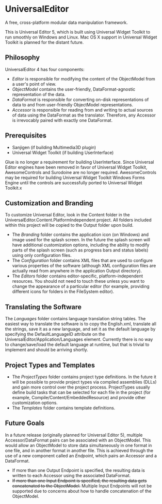 UniversalEditor
===============

A free, cross-platform modular data manipulation framework.

This is Universal Editor 5, which is built using Universal Widget Toolkit to run smoothly on Windows and Linux. Mac OS X support in Universal Widget Toolkit is planned for the distant future.

Philosophy
----------
UniversalEditor 4 has four components:

* *Editor* is responsible for modifying the content of the ObjectModel from a user's point of view. 
* *ObjectModel* contains the user-friendly, DataFormat-agnostic representation of the data.
* *DataFormat* is responsible for converting on-disk representations of data to and from user-friendly ObjectModel representations.
* *Accessor* is responsible for reading from and writing to actual sources of data using the DataFormat as the translator. Therefore, any Accessor is irrevocably paired with exactly one DataFormat.

Prerequisites
-------------
* Sanjigen (if building Multimedia3D plugin)
* Universal Widget Toolkit (if building UserInterface)

Glue is no longer a requirement for building UserInterface. Since Universal Editor engines have been removed in favor of Universal Widget Toolkit, AwesomeControls and Surodoine are no longer required. AwesomeControls may be required for building Universal Widget Toolkit Windows Forms Engine until the controls are successfully ported to Universal Widget Toolkit.x

Customization and Branding
--------------------------
To customize Universal Editor, look in the Content folder in the UniversalEditor.Content.PlatformIndependent project. All folders included within this project will be copied to the Output folder upon build.

* The *Branding* folder contains the application icon (on Windows) and image used for the splash screen. In the future the splash screen will have additional customization options, including the ability to modify parts of the splash screen (such as progress bars and status labels) using only configuration files.
* The *Configuration* folder contains XML files that are used to configure various properties of the software (although XML configuration files are actually read from anywhere in the application Output directory).
* The *Editors* folder contains editor-specific, platform-independent resources. You should not need to touch these unless you want to change the appearance of a particular editor (for example, providing different icons for folders in the FileSystem editor).

Translating the Software
------------------------
The *Languages* folder contains language translation string tables. The easiest way to translate the software is to copy the English.xml, translate all the strings, save it as a new language, and set it as the default language by specifying the DefaultLanguageID attribute on the UniversalEditor/Application/Languages element. Currently there is no way to change/save/load the default language at runtime, but that is trivial to implement and should be arriving shortly.

Project Types and Templates
---------------------------
* The *ProjectTypes* folder contains project type definitions. In the future it will be possible to provide project types via compiled assemblies (DLLs) and gain more control over the project process. ProjectTypes usually define build tasks that can be selected for each file in the project (for example, Compile/Content/EmbeddedResource) and provide other customization options.
* The *Templates* folder contains template definitions.

Future Goals
------------
In a future release (originally planned for Universal Editor 5), multiple Accessor/DataFormat pairs can be associated with an ObjectModel. This would allow an ObjectModel to store data simultaneously in one format in one file, and in another format in another file. This is achieved through the use of a new component called an *Endpoint*, which pairs an Accessor and a DataFormat.
* If more than one Output Endpoint is specified, the resulting data is written to each Accessor using the associated DataFormat.
* <s>If more than one Input Endpoint is specified, the resulting data gets concatenated to the ObjectModel.</s> Multiple Input Endpoints will not be supported due to concerns about how to handle concatenation of the ObjectModel.
